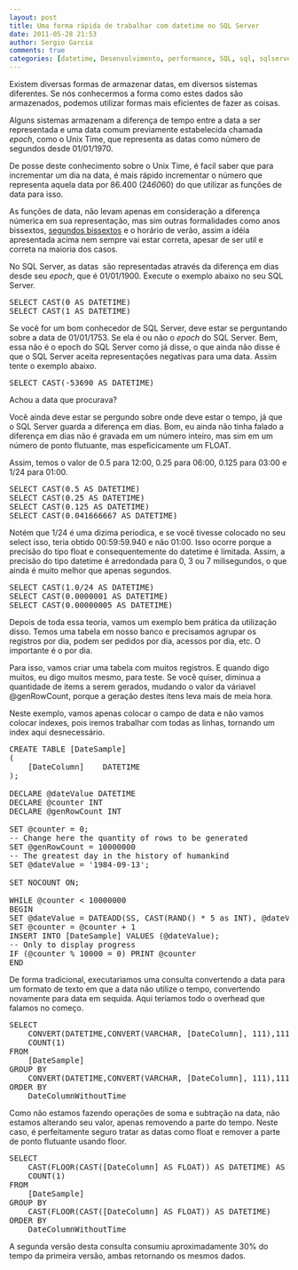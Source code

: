 ```yaml
---
layout: post
title: Uma forma rápida de trabalhar com datetime no SQL Server
date: 2011-05-28 21:53
author: Sergio Garcia
comments: true
categories: [datetime, Desenvolvimento, performance, SQL, sql, sqlserver]
---
```

Existem diversas formas de armazenar datas, em diversos sistemas diferentes. Se nós conhecermos a forma como estes dados são armazenados, podemos utilizar formas mais eficientes de fazer as coisas.

Alguns sistemas armazenam a diferença de tempo entre a data a ser representada e uma data comum previamente estabelecida chamada <em>epoch</em>, como o Unix Time, que representa as datas como número de segundos desde 01/01/1970.

<!--more-->

De posse deste conhecimento sobre o Unix Time, é facil saber que para incrementar um dia na data, é mais rápido incrementar o número que representa aquela data por 86.400 (24*60*60) do que utilizar as funções de data para isso.

As funções de data, não levam apenas em consideração a diferença númerica em sua representação, mas sim outras formalidades como anos bissextos, <a title="Segundos bessextos na Wikipedia" href="http://pt.wikipedia.org/wiki/Segundo_bissexto" target="_blank">segundos bissextos</a> e o horário de verão, assim a idéia apresentada acima nem sempre vai estar correta, apesar de ser util e correta na maioria dos casos.

No SQL Server, as datas  são representadas através da diferença em dias desde seu <em>epoch</em>, que é 01/01/1900. Execute o exemplo abaixo no seu SQL Server.
<pre lang="sql">SELECT CAST(0 AS DATETIME)
SELECT CAST(1 AS DATETIME)</pre>
Se você for um bom conhecedor de SQL Server, deve estar se perguntando sobre a data de 01/01/1753. Se ela é ou não o <em>epoch </em>do SQL Server. Bem, essa não é o epoch do SQL Server como já disse, o que ainda não disse é que o SQL Server aceita representações negativas para uma data. Assim tente o exemplo abaixo.
<pre lang="sql">SELECT CAST(-53690 AS DATETIME)</pre>
Achou a data que procurava?

Você ainda deve estar se pergundo sobre onde deve estar o tempo, já que o SQL Server guarda a diferença em dias. Bom, eu ainda não tinha falado a diferença em dias não é gravada em um número inteiro, mas sim em um número de ponto flutuante, mas espeficicamente um FLOAT.

Assim, temos o valor de 0.5 para 12:00, 0.25 para 06:00, 0.125 para 03:00 e 1/24 para 01:00.
<pre lang="sql">SELECT CAST(0.5 AS DATETIME)
SELECT CAST(0.25 AS DATETIME)
SELECT CAST(0.125 AS DATETIME)
SELECT CAST(0.041666667 AS DATETIME)</pre>
Notém que 1/24 é uma dizima periodica, e se você tivesse colocado no seu select isso, teria obtido 00:59:59.940 e não 01:00. Isso ocorre porque a precisão do tipo float e consequentemente do datetime é limitada. Assim, a precisão do tipo datetime é arredondada para 0, 3 ou 7 milisegundos, o que ainda é muito melhor que apenas segundos.
<pre lang="sql">SELECT CAST(1.0/24 AS DATETIME)
SELECT CAST(0.0000001 AS DATETIME)
SELECT CAST(0.00000005 AS DATETIME)</pre>
Depois de toda essa teoria, vamos um exemplo bem prática da utilização disso. Temos uma tabela em nosso banco e precisamos agrupar os registros por dia, podem ser pedidos por dia, acessos por dia, etc. O importante é o por dia.

Para isso, vamos criar uma tabela com muitos registros. E quando digo muitos, eu digo muitos mesmo, para teste. Se você quiser, diminua a quantidade de items a serem gerados, mudando o valor da váriavel @genRowCount, porque a geração destes itens leva mais de meia hora.

Neste exemplo, vamos apenas colocar o campo de data e não vamos colocar indexes, pois iremos trabalhar com todas as linhas, tornando um index aqui desnecessário.
<pre lang="sql">CREATE TABLE [DateSample]
(
	[DateColumn]	DATETIME
);

DECLARE @dateValue DATETIME
DECLARE @counter INT
DECLARE @genRowCount INT

SET @counter = 0;
-- Change here the quantity of rows to be generated
SET @genRowCount = 10000000
-- The greatest day in the history of humankind
SET @dateValue = '1984-09-13';

SET NOCOUNT ON;

WHILE @counter &lt; 10000000
BEGIN
SET @dateValue = DATEADD(SS, CAST(RAND() * 5 as INT), @dateValue)
SET @counter = @counter + 1
INSERT INTO [DateSample] VALUES (@dateValue);
-- Only to display progress
IF (@counter % 10000 = 0) PRINT @counter
END</pre>
De forma tradicional, executariamos uma consulta convertendo a data para um formato de texto em que a data não utilize o tempo, convertendo novamente para data em sequida. Aqui teriamos todo o overhead que falamos no começo.
<pre lang="sql">SELECT
	CONVERT(DATETIME,CONVERT(VARCHAR, [DateColumn], 111),111) AS DateColumnWithoutTime,
	COUNT(1)
FROM
	[DateSample]
GROUP BY
	CONVERT(DATETIME,CONVERT(VARCHAR, [DateColumn], 111),111)
ORDER BY
	DateColumnWithoutTime</pre>
Como não estamos fazendo operações de soma e subtração na data, não estamos alterando seu valor, apenas removendo a parte do tempo. Neste caso, é perfeitamente seguro tratar as datas como float e remover a parte de ponto flutuante usando floor.
<pre lang="sql">SELECT
	CAST(FLOOR(CAST([DateColumn] AS FLOAT)) AS DATETIME) AS DateColumnWithoutTime,
	COUNT(1)
FROM
	[DateSample]
GROUP BY
	CAST(FLOOR(CAST([DateColumn] AS FLOAT)) AS DATETIME)
ORDER BY
	DateColumnWithoutTime</pre>
A segunda versão desta consulta consumiu aproximadamente 30% do tempo da primeira versão, ambas retornando os mesmos dados.
